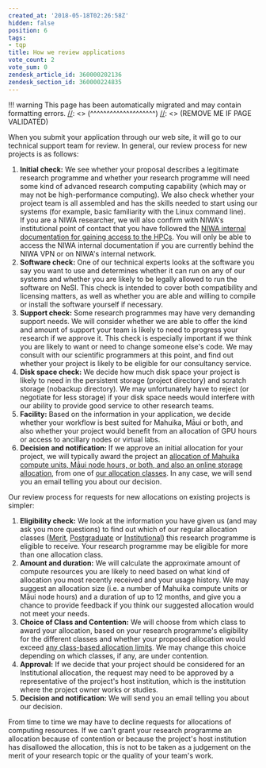 ```yaml
---
created_at: '2018-05-18T02:26:58Z'
hidden: false
position: 6
tags:
- tqp
title: How we review applications
vote_count: 2
vote_sum: 0
zendesk_article_id: 360000202136
zendesk_section_id: 360000224835
---
```




[//]: <> (REMOVE ME IF PAGE VALIDATED)
[//]: <> (vvvvvvvvvvvvvvvvvvvv)
!!! warning
    This page has been automatically migrated and may contain formatting errors.
[//]: <> (^^^^^^^^^^^^^^^^^^^^)
[//]: <> (REMOVE ME IF PAGE VALIDATED)

When you submit your application through our web site, it will go to our
technical support team for review. In general, our review process for
new projects is as follows:

1.  **Initial check:** We see whether your proposal describes a
    legitimate research programme and whether your research programme
    will need some kind of advanced research computing capability (which
    may or may not be high-performance computing). We also check whether
    your project team is all assembled and has the skills needed to
    start using our systems (for example, basic familiarity with the
    Linux command line).  
    If you are a NIWA researcher, we will also confirm with NIWA's
    institutional point of contact that you have followed the [NIWA
    internal documentation for gaining access to the
    HPCs](https://one.niwa.co.nz/display/ONE/High+Performance+Computing+Facility+Services).
    You will only be able to access the NIWA internal documentation if
    you are currently behind the NIWA VPN or on NIWA's internal network.
2.  **Software check:** One of our technical experts looks at the
    software you say you want to use and determines whether it can run
    on any of our systems and whether you are likely to be legally
    allowed to run the software on NeSI. This check is intended to cover
    both compatibility and licensing matters, as well as whether you are
    able and willing to compile or install the software yourself if
    necessary.
3.  **Support check:** Some research programmes may have very demanding
    support needs. We will consider whether we are able to offer the
    kind and amount of support your team is likely to need to progress
    your research if we approve it. This check is especially important
    if we think you are likely to want or need to change someone else's
    code. We may consult with our scientific programmers at this point,
    and find out whether your project is likely to be eligible for our
    consultancy service.
4.  **Disk space check:** We decide how much disk space your project is
    likely to need in the persistent storage (project directory) and
    scratch storage (nobackup directory). We may unfortunately have to
    reject (or negotiate for less storage) if your disk space needs
    would interfere with our ability to provide good service to other
    research teams.
5.  **Facility:** Based on the information in your application, we
    decide whether your workflow is best suited for Mahuika, Māui or
    both, and also whether your project would benefit from an allocation
    of GPU hours or access to ancillary nodes or virtual labs.
6.  **Decision and notification:** If we approve an initial allocation
    for your project, we will typically award the project an [allocation
    of Mahuika compute units, Māui node hours, or both, and also an
    online storage
    allocation](../../Getting_Started/Accounts-Projects_and_Allocations/What_is_an_allocation.md),
    from one of [our allocation
    classes](../../General/NeSI_Policies/Allocation_classes.md). In any
    case, we will send you an email telling you about our decision.

Our review process for requests for new allocations on existing projects
is simpler:

1.  **Eligibility check:** We look at the information you have given us
    (and may ask you more questions) to find out which of our regular
    allocation classes
    ([Merit](https://support.nesi.org.nz/hc/en-gb/articles/360000925176-Project-Eligibility-Classes#merit),
    [Postgraduate](https://support.nesi.org.nz/hc/en-gb/articles/360000925176-Project-Eligibility-Classes#postgrad)
    or
    [Institutional](https://support.nesi.org.nz/hc/en-gb/articles/360000925176-Project-Eligibility-Classes#institutional))
    this research programme is eligible to receive. Your research
    programme may be eligible for more than one allocation class.
2.  **Amount and duration:** We will calculate the approximate amount of
    compute resources you are likely to need based on what kind of
    allocation you most recently received and your usage history. We may
    suggest an allocation size (i.e. a number of Mahuika compute units
    or Māui node hours) and a duration of up to 12 months, and give you
    a chance to provide feedback if you think our suggested allocation
    would not meet your needs.
3.  **Choice of Class and Contention:** We will choose from which class
    to award your allocation, based on your research programme's
    eligibility for the different classes and whether your proposed
    allocation would exceed [any class-based allocation
    limits](https://support.nesi.org.nz/hc/en-gb/articles/360000925176-Project-Eligibility-Classes).
    We may change this choice depending on which classes, if any, are
    under contention.
4.  **Approval:** If we decide that your project should be considered
    for an Institutional allocation, the request may need to be approved
    by a representative of the project's host institution, which is the
    institution where the project owner works or studies.
5.  **Decision and notification:** We will send you an email telling you
    about our decision.

From time to time we may have to decline requests for allocations of
computing resources. If we can't grant your research programme an
allocation because of contention or because the project's host
institution has disallowed the allocation, this is not to be taken as a
judgement on the merit of your research topic or the quality of your
team's work.